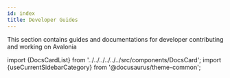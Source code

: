 ```yaml
---
id: index
title: Developer Guides
---
```

This section contains guides and documentations for developer contributing and working on Avalonia

import {DocsCardList} from '../../../../../../src/components/DocsCard';
import {useCurrentSidebarCategory} from '@docusaurus/theme-common';

<DocsCardList list={useCurrentSidebarCategory().items} />
